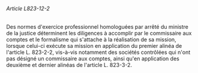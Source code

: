 ###### Article L823-12-2

Des normes d'exercice professionnel homologuées par arrêté du ministre de la justice déterminent les diligences à accomplir par le commissaire aux comptes et le formalisme qui s'attache à la réalisation de sa mission, lorsque celui-ci exécute sa mission en application du premier alinéa de l'article L. 823-2-2, vis-à-vis notamment des sociétés contrôlées qui n'ont pas désigné un commissaire aux comptes, ainsi qu'en application des deuxième et dernier alinéas de l'article L. 823-3-2.

